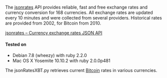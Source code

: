 
The [jsonrates](http://jsonrates.com) API provides reliable, fast and free exchange rates and currency conversion for 168 currencies. All exchange rates are updated every 10 minutes and were collected from several providers. Historical rates are provided from 2002, for Bitcoin from 2010.

[jsonrates – Currency exchange rates JSON API](http://jsonrates.com)

#### Tested on

* Debian 7.8 (wheezy) with ruby 2.2.0
* Mac OS X Yosemite 10.10.2 with ruby 2.0.0p481

The jsonRatesXBT.py retrieves current [Bitcoin](https://bitcoin.org/en/) rates in various currencies.
